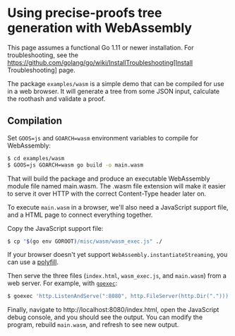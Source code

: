 Using precise-proofs tree generation with WebAssembly
=====================================================

This page assumes a functional Go 1.11 or newer installation. For
troubleshooting, see the https://github.com/golang/go/wiki/InstallTroubleshooting[Install Troubleshooting]
page.

The package `examples/wasm` is a simple demo that can be compiled for use in a web browser. It will generate a tree from some JSON input, calculate the roothash and validate a proof.

## Compilation

Set `GOOS=js` and `GOARCH=wasm` environment variables to compile
for WebAssembly:

```sh
$ cd examples/wasm
$ GOOS=js GOARCH=wasm go build -o main.wasm
```

That will build the package and produce an executable WebAssembly
module file named main.wasm. The .wasm file extension will make it
easier to serve it over HTTP with the correct Content-Type header
later on.

To execute `main.wasm` in a browser, we'll also need a JavaScript
support file, and a HTML page to connect everything together.

Copy the JavaScript support file:

```sh
$ cp "$(go env GOROOT)/misc/wasm/wasm_exec.js" ./
```

If your browser doesn't yet support `WebAssembly.instantiateStreaming`,
you can use a [polyfill](https://github.com/golang/go/blob/b2fcfc1a50fbd46556f7075f7f1fbf600b5c9e5d/misc/wasm/wasm_exec.html#L17-L220).

Then serve the three files (`index.html`, `wasm_exec.js`, and
`main.wasm`) from a web server. For example, with
[`goexec`](https://github.com/shurcooL/goexec#goexec):

```sh
$ goexec 'http.ListenAndServe(":8080", http.FileServer(http.Dir(".")))'
```

Finally, navigate to http://localhost:8080/index.html, open the
JavaScript debug console, and you should see the output. You can
modify the program, rebuild `main.wasm`, and refresh to see new
output.
